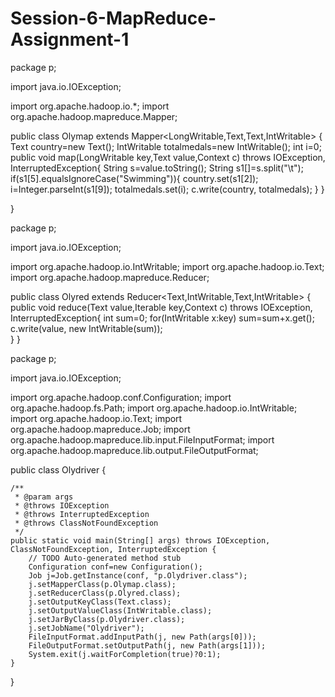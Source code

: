 # Session-6-MapReduce-Assignment-1
package p;

import java.io.IOException;

import org.apache.hadoop.io.*;
import org.apache.hadoop.mapreduce.Mapper;

public class Olymap extends Mapper<LongWritable,Text,Text,IntWritable>  {
	Text country=new Text();
	IntWritable totalmedals=new IntWritable();
	int i=0;
	public void map(LongWritable key,Text value,Context c) throws IOException, InterruptedException{
		String s=value.toString();
		String s1[]=s.split("\t");
		if(s1[5].equalsIgnoreCase("Swimming")){
			country.set(s1[2]);
			i=Integer.parseInt(s1[9]);
			totalmedals.set(i);
			c.write(country, totalmedals);
		}
	}

}


package p;

import java.io.IOException;

import org.apache.hadoop.io.IntWritable;
import org.apache.hadoop.io.Text;
import org.apache.hadoop.mapreduce.Reducer;

public class Olyred extends Reducer<Text,IntWritable,Text,IntWritable> {
public void reduce(Text value,Iterable<IntWritable> key,Context c) throws IOException, InterruptedException{
	int sum=0;
	for(IntWritable x:key)
		sum=sum+x.get();
	c.write(value, new IntWritable(sum));	
}
}


package p;

import java.io.IOException;

import org.apache.hadoop.conf.Configuration;
import org.apache.hadoop.fs.Path;
import org.apache.hadoop.io.IntWritable;
import org.apache.hadoop.io.Text;
import org.apache.hadoop.mapreduce.Job;
import org.apache.hadoop.mapreduce.lib.input.FileInputFormat;
import org.apache.hadoop.mapreduce.lib.output.FileOutputFormat;

public class Olydriver {

	/**
	 * @param args
	 * @throws IOException 
	 * @throws InterruptedException 
	 * @throws ClassNotFoundException 
	 */
	public static void main(String[] args) throws IOException, ClassNotFoundException, InterruptedException {
		// TODO Auto-generated method stub
		Configuration conf=new Configuration();
		Job j=Job.getInstance(conf, "p.Olydriver.class");
		j.setMapperClass(p.Olymap.class);
		j.setReducerClass(p.Olyred.class);
		j.setOutputKeyClass(Text.class);
		j.setOutputValueClass(IntWritable.class);
		j.setJarByClass(p.Olydriver.class);
		j.setJobName("Olydriver");
		FileInputFormat.addInputPath(j, new Path(args[0]));
		FileOutputFormat.setOutputPath(j, new Path(args[1]));
		System.exit(j.waitForCompletion(true)?0:1);
	}

}

